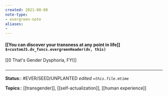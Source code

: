 ```yaml
---
created: 2021-08-08
note-type: 
- evergreen-note
aliases:
- 
---
```


#### [[You can discover your transness at any point in life]] `$=customJS.dv_funcs.evergreenHeader(dv, this)`

[[0 That's Gender Dysphoria, FYI]]
### <hr class="footnote"/>

**Status**:: #EVER/SEED/UNPLANTED 
*edited `=this.file.mtime`*

**Topics**:: [[transgender]], [[self-actualization]], [[human experience]]


